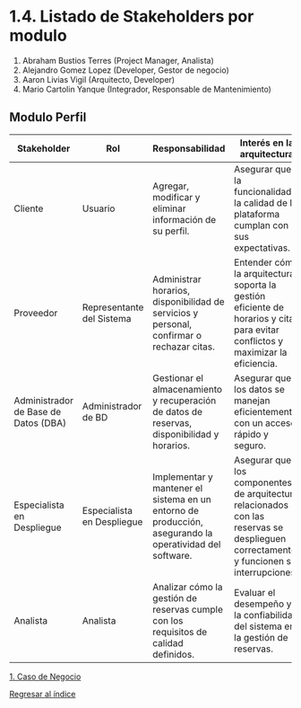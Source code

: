 # 1.4. Listado de Stakeholders por modulo



1. Abraham Bustios Terres (Project Manager, Analista)
2. Alejandro Gomez Lopez (Developer, Gestor de negocio)
3. Aaron Livias Vigil (Arquitecto, Developer)
4. Mario Cartolin Yanque (Integrador, Responsable de Mantenimiento)

## Modulo Perfil

| **Stakeholder** | **Rol** | **Responsabilidad** | **Interés en la arquitectura** |
| --- | --- | --- | --- |
| Cliente| Usuario| Agregar, modificar y eliminar información de su perfil.                                                                                                 | Asegurar que la funcionalidad y la calidad de la plataforma cumplan con sus expectativas.                                                                                     |
| Proveedor  | Representante del Sistema | Administrar horarios, disponibilidad de servicios y personal, confirmar o rechazar citas.                                                                       | Entender cómo la arquitectura soporta la gestión eficiente de horarios y citas para evitar conflictos y maximizar la eficiencia.                                               |
| Administrador de Base de Datos (DBA) | Administrador de BD       | Gestionar el almacenamiento y recuperación de datos de reservas, disponibilidad y horarios.                                                                      | Asegurar que los datos se manejan eficientemente, con un acceso rápido y seguro.                                                                                               |
| Especialista en Despliegue  | Especialista en Despliegue| Implementar y mantener el sistema en un entorno de producción, asegurando la operatividad del software.                                                          | Asegurar que los componentes de arquitectura relacionados con las reservas se desplieguen correctamente y funcionen sin interrupciones.                                        |
| Analista                    | Analista                 | Analizar cómo la gestión de reservas cumple con los requisitos de calidad definidos.                                                                             | Evaluar el desempeño y la confiabilidad del sistema en la gestión de reservas.                                                                                                 |





[1. Caso de Negocio](../1.md)

[Regresar al índice](../../README.md)
